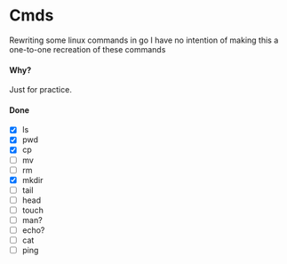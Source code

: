 # Cmds
Rewriting some linux commands in go
I have no intention of making this a one-to-one recreation of these commands

#### Why?
Just for practice.

#### Done
- [x] ls
- [x] pwd
- [x] cp
- [ ] mv
- [ ] rm
- [x] mkdir
- [ ] tail
- [ ] head
- [ ] touch
- [ ] man?
- [ ] echo?
- [ ] cat
- [ ] ping
